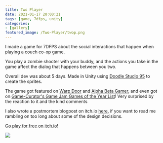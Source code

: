 ```yaml
---
title: Two Player
date: 2021-01-17 20:00:21
tags: [game, 7dfps, unity]
categories:
- [gallery]
featured_image: /Two-Player/twop.png
---
```


I made a game for 7DFPS about the social interactions that happen when playing a couch co-op game.

You play a zombie shooter with your buddy, and the actions you take in the game affect the dialog that happens between you two.

Overall dev was about 5 days. Made in Unity using [Doodle Studio 95](https://fernandoramallo.itch.io/doodle-studio-95) to create the sprites.

The game got featured on [Warp Door](https://warpdoor.com/2021/01/11/two-player/) and [Alpha Beta Gamer](https://www.alphabetagamer.com/two-player-game-jam-build/), and even got on [Game-Curator's Game Jam Games of the Year List](https://game-curator.com/miscellaneous/goty-game-jam-edition/goty-2020-game-jam-edition/)! Very surprised by the reaction to it and the kind comments

I also wrote a postmortem blogpost on itch.io [here](https://zb.itch.io/two-player/devlog/205046/problems-i-ran-into-while-making-two-player), if you want to read me rambling on too long about some of the design decisions.

[Go play for free on itch.io](https://zb.itch.io/two-player)!

[![](/Two-Player/twop.png)](https://zb.itch.io/two-player)